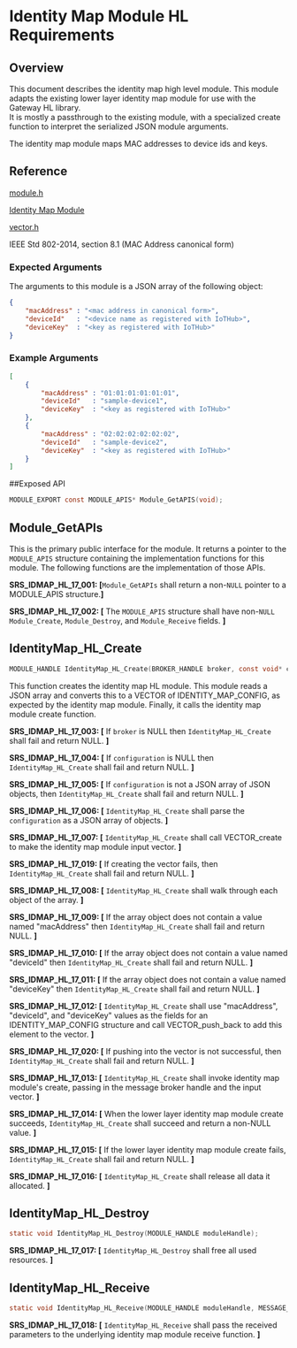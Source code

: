 # Identity Map Module HL Requirements

## Overview
This document describes the identity map high level module.  This module adapts
the existing lower layer identity map module for use with the Gateway HL library.  
It is mostly a passthrough to the existing module, with a specialized create 
function to interpret the serialized JSON module arguments.

The identity map module maps MAC addresses to device ids and keys.

## Reference

[module.h](../../../core/devdoc/module.md)

[Identity Map Module](identity_map.md)

[vector.h](../../../deps/c-utility/c/inc/vector.h)

IEEE Std 802-2014, section 8.1 (MAC Address canonical form)

### Expected Arguments

The arguments to this module is a JSON array of the following object:
```json
{
    "macAddress" : "<mac address in canonical form>",
    "deviceId"   : "<device name as registered with IoTHub>",
    "deviceKey"  : "<key as registered with IoTHub>"
}
```
### Example Arguments
```json
[
    {
        "macAddress" : "01:01:01:01:01:01",
        "deviceId"   : "sample-device1",
        "deviceKey"  : "<key as registered with IoTHub>"
    },
    {
        "macAddress" : "02:02:02:02:02:02",
        "deviceId"   : "sample-device2",
        "deviceKey"  : "<key as registered with IoTHub>"
    }
]
```

##Exposed API
```c
MODULE_EXPORT const MODULE_APIS* Module_GetAPIS(void);
```

## Module_GetAPIs

This is the primary public interface for the module.  It returns a pointer to 
the `MODULE_APIS` structure containing the implementation functions for this
module. The following functions are the implementation of those APIs.

**SRS_IDMAP_HL_17_001: [**`Module_GetAPIs` shall return a non-`NULL` pointer
to a MODULE_APIS structure.**]**

**SRS_IDMAP_HL_17_002: [** The `MODULE_APIS` structure shall have non-`NULL`
`Module_Create`, `Module_Destroy`, and `Module_Receive` fields. **]**

## IdentityMap_HL_Create
```C
MODULE_HANDLE IdentityMap_HL_Create(BROKER_HANDLE broker, const void* configuration);
```
This function creates the identity map HL module. This module reads a JSON 
array and converts this to a VECTOR of IDENTITY_MAP_CONFIG, as expected by
the identity map module.  Finally, it calls the identity map module create
function.

**SRS_IDMAP_HL_17_003: [** If `broker` is NULL then
 `IdentityMap_HL_Create` shall fail and return NULL. **]**

**SRS_IDMAP_HL_17_004: [** If `configuration` is NULL then
 `IdentityMap_HL_Create` shall fail and return NULL. **]**

**SRS_IDMAP_HL_17_005: [** If `configuration` is not a JSON array of 
JSON objects, then `IdentityMap_HL_Create` shall fail and return NULL. **]**

**SRS_IDMAP_HL_17_006: [** `IdentityMap_HL_Create` shall parse the 
`configuration` as a JSON array of objects. **]**

**SRS_IDMAP_HL_17_007: [** `IdentityMap_HL_Create` shall call 
VECTOR_create to make the identity map module input vector. **]**

**SRS_IDMAP_HL_17_019: [** If creating the vector fails, then 
`IdentityMap_HL_Create` shall fail and return NULL. **]**

**SRS_IDMAP_HL_17_008: [** `IdentityMap_HL_Create` shall walk 
through each object of the array. **]**

**SRS_IDMAP_HL_17_009: [** If the array object does not contain a value 
named "macAddress" then `IdentityMap_HL_Create` shall fail and return 
NULL. **]**

**SRS_IDMAP_HL_17_010: [** If the array object does not contain a value 
named "deviceId" then `IdentityMap_HL_Create` shall fail and return 
NULL. **]**

**SRS_IDMAP_HL_17_011: [** If the array object does not contain a value 
named "deviceKey" then `IdentityMap_HL_Create` shall fail and return 
NULL. **]**

**SRS_IDMAP_HL_17_012: [** `IdentityMap_HL_Create` shall use 
"macAddress", "deviceId", and "deviceKey" values as the fields for an 
IDENTITY_MAP_CONFIG structure and call VECTOR_push_back to add this element 
to the vector. **]**

**SRS_IDMAP_HL_17_020: [** If pushing into the vector is not successful, 
then `IdentityMap_HL_Create` shall fail and return NULL. **]** 

**SRS_IDMAP_HL_17_013: [** `IdentityMap_HL_Create` shall invoke 
identity map module's create, passing in the message broker handle and the input vector. 
**]**

**SRS_IDMAP_HL_17_014: [** When the lower layer identity map module 
create succeeds, `IdentityMap_HL_Create` shall succeed and return a 
non-NULL value. **]**

**SRS_IDMAP_HL_17_015: [** If the lower layer identity map module create 
fails, `IdentityMap_HL_Create` shall fail and return NULL. **]**

**SRS_IDMAP_HL_17_016: [** `IdentityMap_HL_Create` shall release 
all data it allocated. **]**


## IdentityMap_HL_Destroy
```C
static void IdentityMap_HL_Destroy(MODULE_HANDLE moduleHandle);
```

**SRS_IDMAP_HL_17_017: [** `IdentityMap_HL_Destroy` shall free all 
used resources. **]**


## IdentityMap_HL_Receive
```C
static void IdentityMap_HL_Receive(MODULE_HANDLE moduleHandle, MESSAGE_HANDLE messageHandle);
```

**SRS_IDMAP_HL_17_018: [** `IdentityMap_HL_Receive` shall pass the 
received parameters to the underlying  identity map module receive function. **]**
